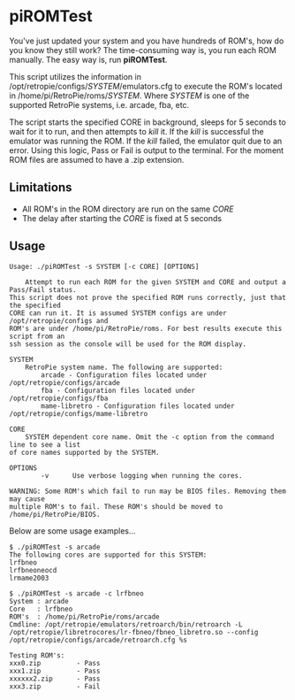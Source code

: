 # piROMTest
You've just updated your system and you have hundreds of ROM's, how do you know they still work? The time-consuming
way is, you run each ROM manually. The easy way is, run **piROMTest**.

This script utilizes the information in /opt/retropie/configs/*SYSTEM*/emulators.cfg to execute the ROM's located
in /home/pi/RetroPie/roms/*SYSTEM*. Where *SYSTEM* is one of the supported RetroPie systems, i.e. arcade, fba, etc. 

The script starts the specified CORE in background, sleeps for 5 seconds to wait for it to run, and then attempts
to *kill* it. If the *kill* is successful the emulator was running the ROM. If the *kill* failed, the emulator quit due
to an error. Using this logic, Pass or Fail is output to the terminal. For the moment ROM files are assumed to have
a .zip extension.

## Limitations
* All ROM's in the ROM directory are run on the same *CORE*
* The delay after starting the *CORE* is fixed at 5 seconds

## Usage
```
Usage: ./piROMTest -s SYSTEM [-c CORE] [OPTIONS]

    Attempt to run each ROM for the given SYSTEM and CORE and output a Pass/Fail status.
This script does not prove the specified ROM runs correctly, just that the specified
CORE can run it. It is assumed SYSTEM configs are under /opt/retropie/configs and
ROM's are under /home/pi/RetroPie/roms. For best results execute this script from an
ssh session as the console will be used for the ROM display.

SYSTEM
    RetroPie system name. The following are supported:
        arcade - Configuration files located under /opt/retropie/configs/arcade
        fba - Configuration files located under /opt/retropie/configs/fba
        mame-libretro - Configuration files located under /opt/retropie/configs/mame-libretro

CORE
    SYSTEM dependent core name. Omit the -c option from the command line to see a list
of core names supported by the SYSTEM.

OPTIONS
        -v      Use verbose logging when running the cores.

WARNING: Some ROM's which fail to run may be BIOS files. Removing them may cause
multiple ROM's to fail. These ROM's should be moved to /home/pi/RetroPie/BIOS.
```
Below are some usage examples...
```
$ ./piROMTest -s arcade
The following cores are supported for this SYSTEM:
lrfbneo
lrfbneoneocd
lrmame2003

$ ./piROMTest -s arcade -c lrfbneo
System : arcade
Core   : lrfbneo
ROM's  : /home/pi/RetroPie/roms/arcade
Cmdline: /opt/retropie/emulators/retroarch/bin/retroarch -L /opt/retropie/libretrocores/lr-fbneo/fbneo_libretro.so --config /opt/retropie/configs/arcade/retroarch.cfg %s

Testing ROM's:
xxx0.zip         - Pass
xxx1.zip         - Pass
xxxxxx2.zip      - Pass
xxx3.zip         - Fail
```
